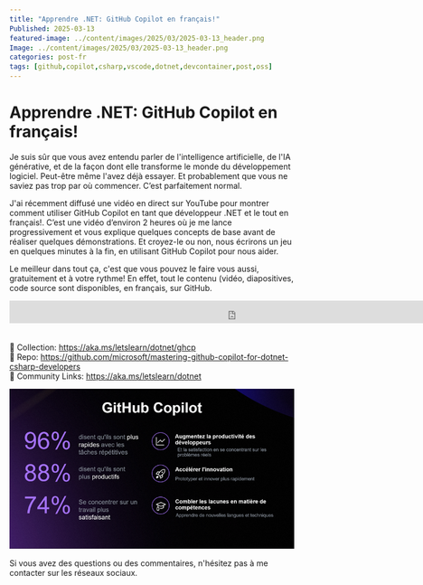 ```yaml
---
title: "Apprendre .NET: GitHub Copilot en français!"	 
Published: 2025-03-13
featured-image: ../content/images/2025/03/2025-03-13_header.png
Image: ../content/images/2025/03/2025-03-13_header.png
categories: post-fr
tags: [github,copilot,csharp,vscode,dotnet,devcontainer,post,oss]
---
```

# Apprendre .NET: GitHub Copilot en français!

Je suis sûr que vous avez entendu parler de l'intelligence artificielle, de l'IA générative, et de la façon dont elle transforme le monde du développement logiciel. Peut-être même l'avez déjà essayer. Et probablement que vous ne saviez pas trop par où commencer. C’est parfaitement normal.

J'ai récemment diffusé une vidéo en direct sur YouTube pour montrer comment utiliser GitHub Copilot en tant que développeur .NET et le tout en français!. C’est une vidéo d’environ 2 heures où je me lance progressivement et vous explique quelques concepts de base avant de réaliser quelques démonstrations. Et croyez-le ou non, nous écrirons un jeu en quelques minutes à la fin, en utilisant GitHub Copilot pour nous aider.

Le meilleur dans tout ça, c'est que vous pouvez le faire vous aussi, gratuitement et à votre rythme! En effet, tout le contenu (vidéo, diapositives, code source sont disponibles, en français, sur GitHub.

<iframe width="800" height="40" src="https://www.youtube.com/embed/mmLqyyQAOyI?si=4fSg2xiHIvcCazN5" title="Let's Learn .NET - GitHub Copilot (French)" frameborder="0" allow="accelerometer; autoplay; clipboard-write; encrypted-media; gyroscope; picture-in-picture; web-share" referrerpolicy="strict-origin-when-cross-origin" allowfullscreen></iframe>

<br/> 🎁 Collection: https://aka.ms/letslearn/dotnet/ghcp
<br/> 📌 Repo: https://github.com/microsoft/mastering-github-copilot-for-dotnet-csharp-developers
<br/> 🎥 Community Links: https://aka.ms/letslearn/dotnet

![impact Github Copilot](../content/images/2025/03/copilot-impact_800.png)

Si vous avez des questions ou des commentaires, n'hésitez pas à me contacter sur les réseaux sociaux. 